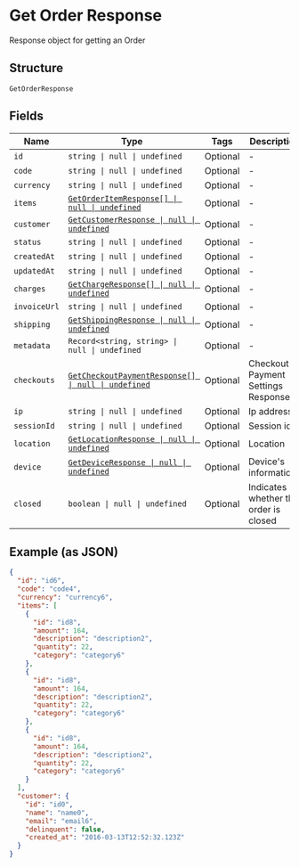 
# Get Order Response

Response object for getting an Order

## Structure

`GetOrderResponse`

## Fields

| Name | Type | Tags | Description |
|  --- | --- | --- | --- |
| `id` | `string \| null \| undefined` | Optional | - |
| `code` | `string \| null \| undefined` | Optional | - |
| `currency` | `string \| null \| undefined` | Optional | - |
| `items` | [`GetOrderItemResponse[] \| null \| undefined`](../../doc/models/get-order-item-response.md) | Optional | - |
| `customer` | [`GetCustomerResponse \| null \| undefined`](../../doc/models/get-customer-response.md) | Optional | - |
| `status` | `string \| null \| undefined` | Optional | - |
| `createdAt` | `string \| null \| undefined` | Optional | - |
| `updatedAt` | `string \| null \| undefined` | Optional | - |
| `charges` | [`GetChargeResponse[] \| null \| undefined`](../../doc/models/get-charge-response.md) | Optional | - |
| `invoiceUrl` | `string \| null \| undefined` | Optional | - |
| `shipping` | [`GetShippingResponse \| null \| undefined`](../../doc/models/get-shipping-response.md) | Optional | - |
| `metadata` | `Record<string, string> \| null \| undefined` | Optional | - |
| `checkouts` | [`GetCheckoutPaymentResponse[] \| null \| undefined`](../../doc/models/get-checkout-payment-response.md) | Optional | Checkout Payment Settings Response |
| `ip` | `string \| null \| undefined` | Optional | Ip address |
| `sessionId` | `string \| null \| undefined` | Optional | Session id |
| `location` | [`GetLocationResponse \| null \| undefined`](../../doc/models/get-location-response.md) | Optional | Location |
| `device` | [`GetDeviceResponse \| null \| undefined`](../../doc/models/get-device-response.md) | Optional | Device's informations |
| `closed` | `boolean \| null \| undefined` | Optional | Indicates whether the order is closed |

## Example (as JSON)

```json
{
  "id": "id6",
  "code": "code4",
  "currency": "currency6",
  "items": [
    {
      "id": "id8",
      "amount": 164,
      "description": "description2",
      "quantity": 22,
      "category": "category6"
    },
    {
      "id": "id8",
      "amount": 164,
      "description": "description2",
      "quantity": 22,
      "category": "category6"
    },
    {
      "id": "id8",
      "amount": 164,
      "description": "description2",
      "quantity": 22,
      "category": "category6"
    }
  ],
  "customer": {
    "id": "id0",
    "name": "name0",
    "email": "email6",
    "delinquent": false,
    "created_at": "2016-03-13T12:52:32.123Z"
  }
}
```

